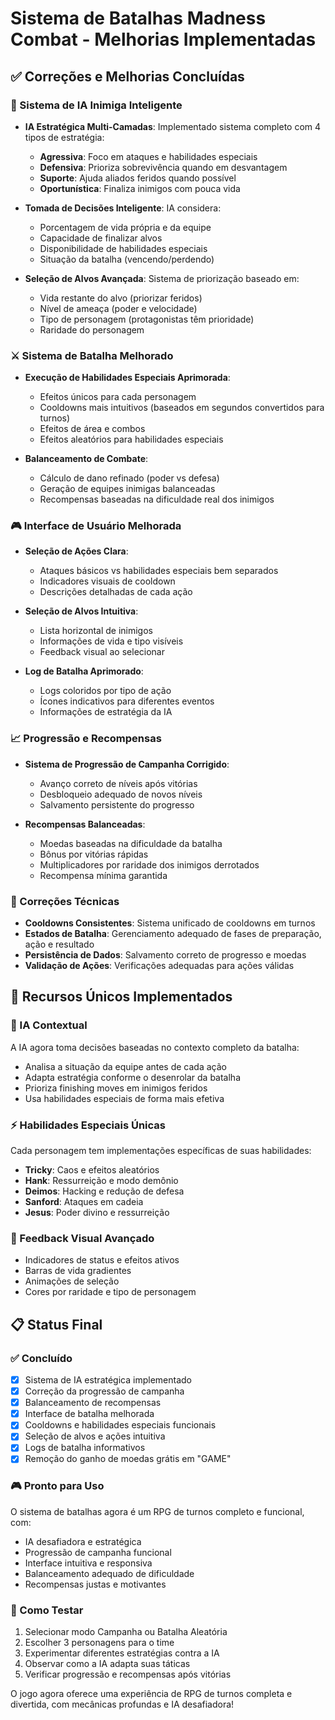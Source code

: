 # Sistema de Batalhas Madness Combat - Melhorias Implementadas

## ✅ Correções e Melhorias Concluídas

### 🧠 Sistema de IA Inimiga Inteligente
- **IA Estratégica Multi-Camadas**: Implementado sistema completo com 4 tipos de estratégia:
  - **Agressiva**: Foco em ataques e habilidades especiais
  - **Defensiva**: Prioriza sobrevivência quando em desvantagem
  - **Suporte**: Ajuda aliados feridos quando possível
  - **Oportunística**: Finaliza inimigos com pouca vida

- **Tomada de Decisões Inteligente**: IA considera:
  - Porcentagem de vida própria e da equipe
  - Capacidade de finalizar alvos
  - Disponibilidade de habilidades especiais
  - Situação da batalha (vencendo/perdendo)

- **Seleção de Alvos Avançada**: Sistema de priorização baseado em:
  - Vida restante do alvo (priorizar feridos)
  - Nível de ameaça (poder e velocidade)
  - Tipo de personagem (protagonistas têm prioridade)
  - Raridade do personagem

### ⚔️ Sistema de Batalha Melhorado
- **Execução de Habilidades Especiais Aprimorada**: 
  - Efeitos únicos para cada personagem
  - Cooldowns mais intuitivos (baseados em segundos convertidos para turnos)
  - Efeitos de área e combos
  - Efeitos aleatórios para habilidades especiais

- **Balanceamento de Combate**:
  - Cálculo de dano refinado (poder vs defesa)
  - Geração de equipes inimigas balanceadas
  - Recompensas baseadas na dificuldade real dos inimigos

### 🎮 Interface de Usuário Melhorada
- **Seleção de Ações Clara**:
  - Ataques básicos vs habilidades especiais bem separados
  - Indicadores visuais de cooldown
  - Descrições detalhadas de cada ação

- **Seleção de Alvos Intuitiva**:
  - Lista horizontal de inimigos
  - Informações de vida e tipo visíveis
  - Feedback visual ao selecionar

- **Log de Batalha Aprimorado**:
  - Logs coloridos por tipo de ação
  - Ícones indicativos para diferentes eventos
  - Informações de estratégia da IA

### 📈 Progressão e Recompensas
- **Sistema de Progressão de Campanha Corrigido**:
  - Avanço correto de níveis após vitórias
  - Desbloqueio adequado de novos níveis
  - Salvamento persistente do progresso

- **Recompensas Balanceadas**:
  - Moedas baseadas na dificuldade da batalha
  - Bônus por vitórias rápidas
  - Multiplicadores por raridade dos inimigos derrotados
  - Recompensa mínima garantida

### 🔧 Correções Técnicas
- **Cooldowns Consistentes**: Sistema unificado de cooldowns em turnos
- **Estados de Batalha**: Gerenciamento adequado de fases de preparação, ação e resultado
- **Persistência de Dados**: Salvamento correto de progresso e moedas
- **Validação de Ações**: Verificações adequadas para ações válidas

## 🎯 Recursos Únicos Implementados

### 🤖 IA Contextual
A IA agora toma decisões baseadas no contexto completo da batalha:
- Analisa a situação da equipe antes de cada ação
- Adapta estratégia conforme o desenrolar da batalha
- Prioriza finishing moves em inimigos feridos
- Usa habilidades especiais de forma mais efetiva

### ⚡ Habilidades Especiais Únicas
Cada personagem tem implementações específicas de suas habilidades:
- **Tricky**: Caos e efeitos aleatórios
- **Hank**: Ressurreição e modo demônio
- **Deimos**: Hacking e redução de defesa
- **Sanford**: Ataques em cadeia
- **Jesus**: Poder divino e ressurreição

### 🎨 Feedback Visual Avançado
- Indicadores de status e efeitos ativos
- Barras de vida gradientes
- Animações de seleção
- Cores por raridade e tipo de personagem

## 📋 Status Final

### ✅ Concluído
- [x] Sistema de IA estratégica implementado
- [x] Correção da progressão de campanha
- [x] Balanceamento de recompensas
- [x] Interface de batalha melhorada
- [x] Cooldowns e habilidades especiais funcionais
- [x] Seleção de alvos e ações intuitiva
- [x] Logs de batalha informativos
- [x] Remoção do ganho de moedas grátis em "GAME"

### 🎮 Pronto para Uso
O sistema de batalhas agora é um RPG de turnos completo e funcional, com:
- IA desafiadora e estratégica
- Progressão de campanha funcional
- Interface intuitiva e responsiva
- Balanceamento adequado de dificuldade
- Recompensas justas e motivantes

### 🚀 Como Testar
1. Selecionar modo Campanha ou Batalha Aleatória
2. Escolher 3 personagens para o time
3. Experimentar diferentes estratégias contra a IA
4. Observar como a IA adapta suas táticas
5. Verificar progressão e recompensas após vitórias

O jogo agora oferece uma experiência de RPG de turnos completa e divertida, com mecânicas profundas e IA desafiadora!
